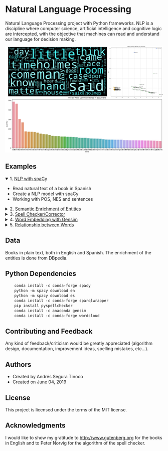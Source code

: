# Natural Language Processing
Natural Language Processing project with Python frameworks. NLP is a discipline where computer science, artificial intelligence and cognitive logic are intercepted, with the objective that machines can read and understand our language for decision making.

![NLP Header](https://raw.githubusercontent.com/ansegura7/NLP/master/image/header.jpg)

## Examples
<details open>
<summary>1. <a href="https://ansegura7.github.io/NLP/pages/NLP_SpaCy.html" >NLP with spaCy</a></summary>
<ul>
	<li>Read natural text of a book in Spanish</li>
	<li>Create a NLP model with spaCy</li>
	<li>Working with POS, NES and sentences</li>
</ul>
</details>
<details>
<summary>2. <a href="https://ansegura7.github.io/NLP/pages/NLP_SemanticEnrich.html" >Semantic Enrichment of Entities</a></summary>
<ul>
	<li>Semantic Enrichment</li>
	<li>SPARQL</li>
	<li>DBpedia</li>
</ul>
</details>
<details>
<summary>3. <a href="https://ansegura7.github.io/NLP/pages/NLP_SpellChecker.html" >Spell Checker/Corrector</a></summary>
<ul>
	<li>Spell Checker from scratch</li>
	<li>Spell Checker using PySpellChecker class</li>
</ul>
</details>
<details>
<summary>4. <a href="https://ansegura7.github.io/NLP/pages/NLP_Word2Vec.html" >Word Embedding with Gensim</a></summary>
<ul>
	<li>Read natural text of a book in English</li>
	<li>Tokenize and remove Stopwords</li>
	<li>Create a Word2Vec model</li>
	<li>Plot similars words</li>
	<li>Export similarity between the words</li>
</ul>
</details>
<details>
<summary>5. <a href="https://ansegura7.github.io/NLP/pages/NLP_Network.html" >Relationship between Words</a></summary>
<ul>
	<li>Networks and Force System</li>
	<li>d3.js</li>
</ul>
</details>

## Data
Books in plain text, both in English and Spanish. The enrichment of the entities is done from DBpedia.

## Python Dependencies
``` console
    conda install -c conda-forge spacy
    python -m spacy download en
    python -m spacy download es
    conda install -c conda-forge sparqlwrapper
    pip install pyspellchecker
    conda install -c anaconda gensim
    conda install -c conda-forge wordcloud
```

## Contributing and Feedback
Any kind of feedback/criticism would be greatly appreciated (algorithm design, documentation, improvement ideas, spelling mistakes, etc...).

## Authors
- Created by Andrés Segura Tinoco
- Created on June 04, 2019

## License
This project is licensed under the terms of the MIT license.

## Acknowledgments
I would like to show my gratitude to http://www.gutenberg.org for the books in English and to Peter Norvig for the algorithm of the spell checker.
